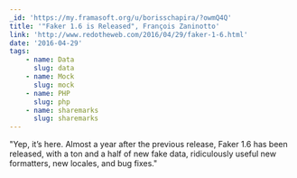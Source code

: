 ```yaml
---
_id: 'https://my.framasoft.org/u/borisschapira/?owmQ4Q'
title: '"Faker 1.6 is Released", François Zaninotto'
link: 'http://www.redotheweb.com/2016/04/29/faker-1-6.html'
date: '2016-04-29'
tags:
    - name: Data
      slug: data
    - name: Mock
      slug: mock
    - name: PHP
      slug: php
    - name: sharemarks
      slug: sharemarks
---
```


<div class="markdown"><p>&quot;Yep, it’s here. Almost a year after the previous release, Faker 1.6 has been released, with a ton and a half of new fake data, ridiculously useful new formatters, new locales, and bug fixes.&quot;
</p></div>
